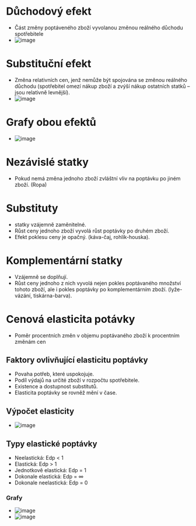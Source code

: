 # Důchodový efekt
* Část změny poptáveného zboží vyvolanou změnou reálného důchodu spotřebitele
* ![image](https://user-images.githubusercontent.com/56109982/144705780-5dfb0a4d-d5f1-41b5-9e01-9cc83a065119.png)
# Substituční efekt
* Změna relativních cen, jenž nemůže být spojována se změnou reálného důchodu (spotřebitel omezí nákup zboží a zvýší nákup ostatních statků – jsou relativně levnější).
* ![image](https://user-images.githubusercontent.com/56109982/144705798-d03aad68-3e08-46eb-b281-fd91f20edcf2.png)

# Grafy obou efektů
* ![image](https://user-images.githubusercontent.com/56109982/144705878-2d51a087-a5e1-4550-ad56-3dfe76897aa6.png)

# Nezávislé statky 
* Pokud nemá změna jednoho zboží zvláštní vliv na poptávku po jiném zboží. (Ropa)
# Substituty 
* statky vzájemně zaměnitelné. 
* Růst ceny jednoho zboží vyvolá růst poptávky po druhém zboží. 
* Efekt poklesu ceny je opačný. (káva-čaj, rohlík-houska).
# Komplementární statky 
* Vzájemně se doplňují. 
* Růst ceny jednoho z nich vyvolá nejen pokles poptávaného množství tohoto zboží, ale i pokles poptávky po komplementárním zboží. (lyže-vázání, tiskárna-barva).

# Cenová elasticita potávky
* Poměr procentních změn v objemu poptávaného zboží k procentním změnám cen
## Faktory ovlivňující elasticitu poptávky
* Povaha potřeb, které uspokojuje. 
* Podíl výdajů na určité zboží v rozpočtu spotřebitele.
* Existence a dostupnost substitutů.
* Elasticita poptávky se rovněž mění v čase.

## Výpočet elasticity
* ![image](https://user-images.githubusercontent.com/56109982/144706028-9a901b85-9eeb-4330-9405-3c056116917d.png)
## Typy elastické poptávky
* Neelastická: Edp < 1
* Elastická: Edp > 1
* Jednotkově elastická: Edp = 1
* Dokonale elastická: Edp = ∞
* Dokonale neelastická: Edp = 0
### Grafy
* ![image](https://user-images.githubusercontent.com/56109982/144706088-b5881d3b-11a8-44c3-90e4-ecd0b78172d3.png)
* ![image](https://user-images.githubusercontent.com/56109982/144706093-445c7569-cfb5-450a-84bf-72a3bfc0f0d7.png)



